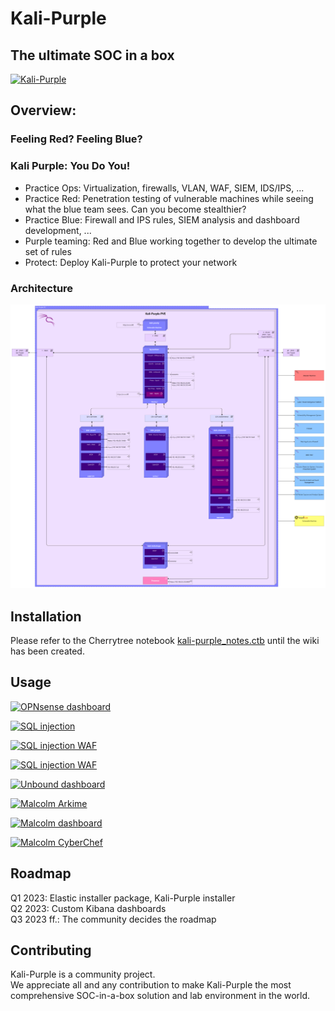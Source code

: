 # Kali-Purple

## The ultimate SOC in a box

[![Kali-Purple](./pictures/kali-purple-logo-dragon-purple_white.png)](./pictures/kali-purple-logo-dragon-purple_white.png)

## Overview:

### Feeling Red? Feeling Blue?

### Kali Purple: You Do You!

- Practice Ops: Virtualization, firewalls, VLAN, WAF, SIEM, IDS/IPS, ...
- Practice Red: Penetration testing of vulnerable machines while seeing what the blue team sees. Can you become stealthier?
- Practice Blue: Firewall and IPS rules, SIEM analysis and dashboard development, ...
- Purple teaming: Red and Blue working together to develop the ultimate set of rules
- Protect: Deploy Kali-Purple to protect your network

### Architecture

[![Kali-Purple Architecture](./pictures/Kali-Purple-03-Architecture.png)](./pictures/Kali-Purple-03-Architecture.png)

## Installation

Please refer to the Cherrytree notebook [kali-purple_notes.ctb](./kali-purple_notes.ctb) until the wiki has been created.

## Usage

[![OPNsense dashboard](./pictures/Elastic-01-Dashboard-OPNsense.png)](./pictures/Elastic-01-Dashboard-OPNsense.png)  

[![SQL injection](./pictures/SQL-Injection-01.png)](./pictures/SQL-Injection-01.png)  

[![SQL injection WAF](./pictures/SQL-Injection-03-WithWAF.png)](./pictures/SQL-Injection-03-WithWAF.png)  

[![SQL injection WAF](./pictures/GVM-01-Overview.png)](./pictures/GVM-01-Overview.png)  

[![Unbound dashboard](./pictures/Elastic-05-Dashboard-Unbound.png)](./pictures/Elastic-05-Dashboard-Unbound.png)  

[![Malcolm Arkime](./pictures/Malcolm-01-Arkime.png)](./pictures/Malcolm-01-Arkime.png)  

[![Malcolm dashboard](./pictures/Malcolm-10-Dashboard.png)](./pictures/Malcolm-10-Dashboard.png)  

[![Malcolm CyberChef](./pictures/Malcolm-06-CyberChef.png)](./pictures/Malcolm-06-CyberChef.png)  

## Roadmap

Q1 2023:     Elastic installer package,  Kali-Purple installer  
Q2 2023:     Custom Kibana dashboards  
Q3 2023 ff.: The community decides the roadmap  

## Contributing

Kali-Purple is a community project.  
We appreciate all and any contribution to make Kali-Purple the most comprehensive SOC-in-a-box solution and lab environment in the world.  
